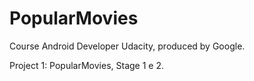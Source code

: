 # PopularMovies

Course Android Developer Udacity, produced by Google.

Project 1: PopularMovies, Stage 1 e 2.


